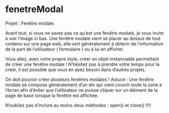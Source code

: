 # fenetreModal

Projet : Fenêtre modale.

Avant tout, si vous ne savez pas ce qu’est une fenêtre modale, je vous invite à voir l’image ci bas. Une fenêtre modale vient se placer au dessus de tout contenu sur une page web, elle sert généralement à obtenir de l’information de la part de l’utilisateur ( formulaire ) ou à lui en afficher.

Vous allez, avec votre propre style, créer un objet instanciable permettant de créer une fenêtre modale ! N’hésitez pas à prendre votre temps pour la créer, il est possible que vous en ayez besoin dans d’autres projets.

On doit pouvoir créer plusieurs fenêtres modales !
Astuce : Une fenêtre modale se compose généralement d’un div qui vient couvrir toute la zone à l’écran afin d’éviter que l’utilisateur ne puisse cliquer sur un élément de la page de base lorsque la fenêtre est affichée.

N’oubliez pas d’inclure au moins deux méthodes : open() et close() !!!!